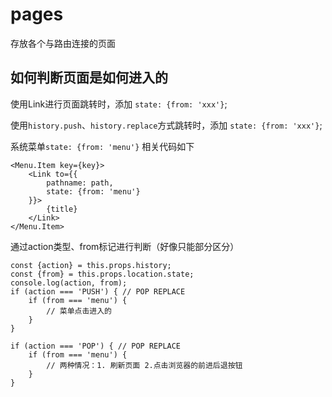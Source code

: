 # pages

存放各个与路由连接的页面

## 如何判断页面是如何进入的

使用Link进行页面跳转时，添加 `state: {from: 'xxx'}`;

使用`history.push`、`history.replace`方式跳转时，添加 `state: {from: 'xxx'}`;

系统菜单`state: {from: 'menu'}`
相关代码如下
```
<Menu.Item key={key}>
    <Link to={{
        pathname: path,
        state: {from: 'menu'}
    }}>
        {title}
    </Link>
</Menu.Item>
```

通过action类型、from标记进行判断（好像只能部分区分）
```
const {action} = this.props.history;
const {from} = this.props.location.state;
console.log(action, from);
if (action === 'PUSH') { // POP REPLACE
    if (from === 'menu') {
        // 菜单点击进入的
    }
}

if (action === 'POP') { // POP REPLACE
    if (from === 'menu') {
        // 两种情况：1. 刷新页面 2.点击浏览器的前进后退按钮
    }
}
```
